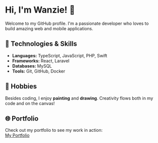 # Hi, I'm Wanzie! 👋

Welcome to my GitHub profile. I'm a passionate developer who loves to build amazing web and mobile applications. 

## 🚀 Technologies & Skills

<ul>
  <li><strong>Languages:</strong> TypeScript, JavaScript, PHP, Swift</li>
  <li><strong>Frameworks:</strong> React, Laravel</li>
  <li><strong>Databases:</strong> MySQL</li>
  <li><strong>Tools:</strong> Git, GitHub, Docker</li>
</ul>

## 🎨 Hobbies

Besides coding, I enjoy <strong>painting</strong> and <strong>drawing</strong>. Creativity flows both in my code and on the canvas! 

## 🌐 Portfolio

Check out my portfolio to see my work in action:  
<a href="https://your-portfolio-link.com" target="_blank" rel="noopener noreferrer">My Portfolio</a>
